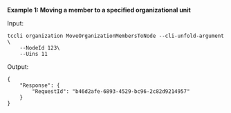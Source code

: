 **Example 1: Moving a member to a specified organizational unit**



Input: 

```
tccli organization MoveOrganizationMembersToNode --cli-unfold-argument  \
    --NodeId 123\
    --Uins 11
```

Output: 
```
{
    "Response": {
        "RequestId": "b46d2afe-6893-4529-bc96-2c82d9214957"
    }
}
```

